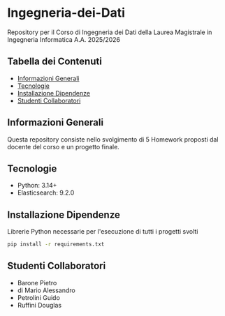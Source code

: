 # Ingegneria-dei-Dati
Repository per il Corso di Ingegneria dei Dati della Laurea Magistrale in Ingegneria Informatica A.A. 2025/2026

## Tabella dei Contenuti
* [Informazioni Generali](#Informazioni-Generali)
* [Tecnologie](#Tecnologie)
* [Installazione Dipendenze](#installazione-dipendenze)
* [Studenti Collaboratori](#Studenti-Collaboratori)

## Informazioni Generali
Questa repository consiste nello svolgimento di 5 Homework proposti dal docente del corso e un progetto finale.

## Tecnologie
* Python: 3.14+
* Elasticsearch: 9.2.0

## Installazione Dipendenze
Librerie Python necessarie per l'esecuzione di tutti i progetti svolti
```bash
pip install -r requirements.txt
```

## Studenti Collaboratori
* Barone Pietro
* di Mario Alessandro
* Petrolini Guido
* Ruffini Douglas
